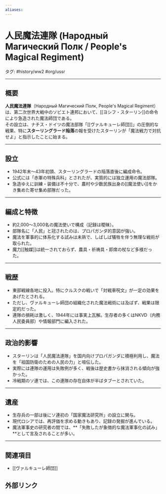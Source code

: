 ```yaml
---
aliases:
---
```

# 人民魔法連隊 (Народный Магический Полк / People's Magical Regiment)

タグ: #history/ww2 #org/ussr

---

## 概要
**人民魔法連隊**（Народный Магический Полк, People's Magical Regiment）は、第二次世界大戦中のソビエト連邦において、[[ヨシフ・スターリン]]の命令により急造された魔法師団である。  
その設立は、ナチス・ドイツの魔法部隊「[[ヴァルキューレ師団]]」の圧倒的な戦果、特に**スターリングラード陥落**の報を受けたスターリンが「魔法戦力で対抗せよ」と指示したことに始まる。

---

## 設立
- 1942年末〜43年初頭、スターリングラードの陥落直後に編成命令。  
- 公式には「赤軍の特殊兵科」とされたが、実質的には独立運用の魔法部隊。  
- 急造ゆえに訓練・装備は不十分で、農村や少数民族出身の[[魔法使い]]をかき集めた寄せ集め部隊だった。

---

## 編成と特徴
- 約2,000〜3,000名の魔法使いで構成（記録は曖昧）。  
- 部隊名に「人民」と冠されたのは、プロパガンダ的意図が強い。  
- 魔法を軍事的に体系化する試みは未熟で、しばしば犠牲を伴う無理な戦術が取られた。  
- 魔力[[触媒]]は統一されておらず、農具・祈祷具・即席の杖など多様だった。

---

## 戦歴
- 東部戦線各地に投入。特にクルスクの戦いで「対戦車呪文」が一定の効果をあげたとされる。  
- ただし、ヴァルキューレ師団の組織化された魔法戦術には及ばず、戦果は限定的だった。  
- 連隊の損耗は激しく、1944年には事実上瓦解。生存者の多くはNKVD（内務人民委員部）や情報部門に編入された。

---

## 政治的影響
- スターリンは「人民魔法連隊」を国内向けプロパガンダに積極利用し、魔法を「祖国防衛のための人民の力」と喧伝した。  
- 実際には連隊の運用は失敗例が多く、戦後は歴史書から抹消される傾向が強かった。  
- 冷戦期のソ連では、この連隊の存在自体が半ばタブーとされていた。

---

## 遺産
- 生存兵の一部は後にソ連初の「国家魔法研究所」の設立に関与。  
- 現代ロシアでは、再評価を求める動きもあり、記録の発掘が進んでいる。  
- 魔法軍事史の研究者の間では、**「失敗したが象徴的な魔法軍事化の試み」**として言及されることが多い。

---

## 関連項目
- [[ヴァルキューレ師団]]

## 外部リンク
